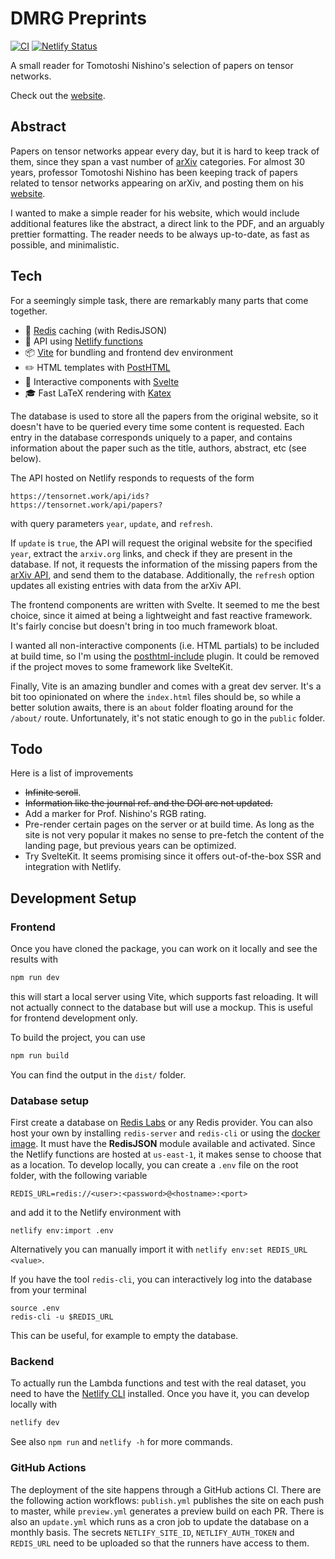 # DMRG Preprints

[![CI][ci-img]][ci-url]
[![Netlify Status][netlify-img]][netlify-url]

[ci-img]: https://github.com/giacomogiudice/nishino/actions/workflows/publish.yml/badge.svg
[ci-url]: https://github.com/giacomogiudice/nishino/actions/workflows/publish.yml
[netlify-img]: https://api.netlify.com/api/v1/badges/8c331476-72ba-4331-9bf5-9800bea0f3b5/deploy-status
[netlify-url]: https://app.netlify.com/sites/nishino/deploys

A small reader for Tomotoshi Nishino's selection of papers on tensor networks.

Check out the [website](https://tensornet.work/).

## Abstract

Papers on tensor networks appear every day, but it is hard to keep track of them, since they span a vast number of [arXiv](http://arxiv.org) categories.
For almost 30 years, professor Tomotoshi Nishino has been keeping track of papers related to tensor networks appearing on arXiv, and posting them on his [website](http://quattro.phys.sci.kobe-u.ac.jp/dmrg/condmat.html).

I wanted to make a simple reader for his website, which would include additional features like the abstract, a direct link to the PDF, and an arguably prettier formatting.
The reader needs to be always up-to-date, as fast as possible, and minimalistic.

## Tech

For a seemingly simple task, there are remarkably many parts that come together.

- 💾 [Redis](https://redis.io/) caching (with RedisJSON)
- 🤖 API using [Netlify functions](https://www.netlify.com/products/functions/)
- 📦 [Vite](https://vitejs.dev/) for bundling and frontend dev environment
- ✏️ HTML templates with [PostHTML](https://github.com/posthtml/)
- 🎲 Interactive components with [Svelte](https://svelte.dev/)
- 🎓 Fast LaTeX rendering with [Katex](https://katex.org/)

The database is used to store all the papers from the original website, so it doesn't have to be queried every time some content is requested.
Each entry in the database corresponds uniquely to a paper, and contains information about the paper such as the title, authors, abstract, etc (see below).

The API hosted on Netlify responds to requests of the form

```
https://tensornet.work/api/ids?
https://tensornet.work/api/papers?

```

with query parameters `year`, `update`, and `refresh`.

If `update` is `true`, the API will request the original website for the specified `year`, extract the `arxiv.org` links, and check if they are present in the database.
If not, it requests the information of the missing papers from the [arXiv API](http://arxiv.org/help/api/), and send them to the database.
Additionally, the `refresh` option updates all existing entries with data from the arXiv API.

The frontend components are written with Svelte.
It seemed to me the best choice, since it aimed at being a lightweight and fast reactive framework.
It's fairly concise but doesn't bring in too much framework bloat.

I wanted all non-interactive components (i.e. HTML partials) to be included at build time, so I'm using the [posthtml-include](https://github.com/posthtml/posthtml-include) plugin.
It could be removed if the project moves to some framework like SvelteKit.

Finally, Vite is an amazing bundler and comes with a great dev server.
It's a bit too opinionated on where the `index.html` files should be, so while a better solution awaits, there is an `about` folder floating around for the `/about/` route.
Unfortunately, it's not static enough to go in the `public` folder.

## Todo

Here is a list of improvements

- ~~Infinite scroll~~.
- ~~Information like the journal ref. and the DOI are not updated.~~
- Add a marker for Prof. Nishino's RGB rating.
- Pre-render certain pages on the server or at build time. As long as the site is not very popular it makes no sense to pre-fetch the content of the landing page, but previous years can be optimized.
- Try SvelteKit. It seems promising since it offers out-of-the-box SSR and integration with Netlify.

## Development Setup

### Frontend

Once you have cloned the package, you can work on it locally and see the results with

```bash
npm run dev
```

this will start a local server using Vite, which supports fast reloading.
It will not actually connect to the database but will use a mockup.
This is useful for frontend development only.

To build the project, you can use

```bash
npm run build
```

You can find the output in the `dist/` folder.

### Database setup

First create a database on [Redis Labs](https://app.redislabs.com/) or any Redis provider.
You can also host your own by installing `redis-server` and `redis-cli` or using the [docker image](https://redis.io/docs/stack/get-started/install/docker/).
It must have the **RedisJSON** module available and activated.
Since the Netlify functions are hosted at `us-east-1`, it makes sense to choose that as a location.
To develop locally, you can create a `.env` file on the root folder, with the following variable

```
REDIS_URL=redis://<user>:<password>@<hostname>:<port>
```

and add it to the Netlify environment with

```
netlify env:import .env
```

Alternatively you can manually import it with `netlify env:set REDIS_URL <value>`.

If you have the tool `redis-cli`, you can interactively log into the database from your terminal

```
source .env
redis-cli -u $REDIS_URL
```

This can be useful, for example to empty the database.

### Backend

To actually run the Lambda functions and test with the real dataset, you need to have the [Netlify CLI](https://docs.netlify.com/cli/get-started/) installed.
Once you have it, you can develop locally with

```bash
netlify dev
```

See also `npm run` and `netlify -h` for more commands.

### GitHub Actions

The deployment of the site happens through a GitHub actions CI.
There are the following action workflows: `publish.yml` publishes the site on each push to master, while `preview.yml` generates a preview build on each PR.
There is also an `update.yml` which runs as a cron job to update the database on a monthly basis.
The secrets `NETLIFY_SITE_ID`, `NETLIFY_AUTH_TOKEN` and `REDIS_URL` need to be uploaded so that the runners have access to them.
